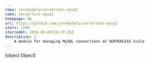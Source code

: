 ```yaml
---
repo: jeremydaly/serverless-mysql
name: serverless-mysql
homepage: NA
url: https://github.com/jeremydaly/serverless-mysql
stars: 1204
starredAt: 2018-09-04T16:37:25Z
description: |-
    A module for managing MySQL connections at SERVERLESS scale
---
```


[object Object]
